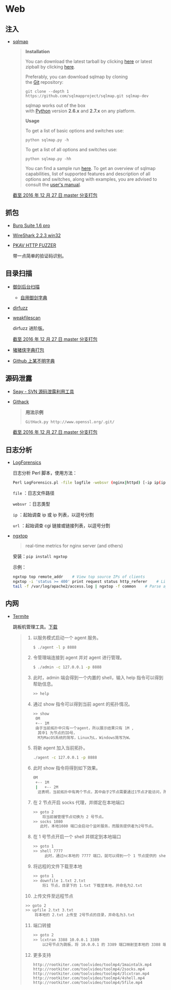 # Web

## 注入

* [sqlmap](https://github.com/sqlmapproject/sqlmap)

  > **Installation**
  >
  > You can download the latest tarball by clicking [here](https://github.com/sqlmapproject/sqlmap/tarball/master) or latest zipball by clicking [here](https://github.com/sqlmapproject/sqlmap/zipball/master).
  >
  > Preferably, you can download sqlmap by cloning the [Git](https://github.com/sqlmapproject/sqlmap) repository:
  >
  > ```
  > git clone --depth 1 https://github.com/sqlmapproject/sqlmap.git sqlmap-dev
  >
  > ```
  >
  > sqlmap works out of the box with [Python](http://www.python.org/download/) version **2.6.x** and **2.7.x** on any platform.
  >
  > **Usage**
  >
  > To get a list of basic options and switches use:
  >
  > ```
  > python sqlmap.py -h
  >
  > ```
  >
  > To get a list of all options and switches use:
  >
  > ```
  > python sqlmap.py -hh
  >
  > ```
  >
  > You can find a sample run [here](https://asciinema.org/a/46601). To get an overview of sqlmap capabilities, list of supported features and description of all options and switches, along with examples, you are advised to consult the [user's manual](https://github.com/sqlmapproject/sqlmap/wiki).

  [截至 2016 年 12 月 27 日 master 分支打包](http://down.40huo.cn/web/weakfilescan-master.zip)

## 抓包

* [Burp Suite 1.6 pro]()

* [WireShark 2.2.3 win32](http://down.40huo.cn/web/Wireshark-win32-2.2.3.exe)

* [PKAV HTTP FUZZER](http://down.40huo.cn/web/Pkav%20HTTP%20Fuzzer%201.5.5.zip)

  带一点简单的验证码识别。

## 目录扫描

* [御剑后台扫描](http://down.40huo.cn/web/%E5%BE%A1%E5%89%91%E5%90%8E%E5%8F%B0%E6%89%AB%E6%8F%8F%E7%8F%8D%E8%97%8F%E7%89%88.zip)

  * [自用御剑字典](http://down.40huo.cn/wordlist/%E5%BE%A1%E5%89%91%E5%AD%97%E5%85%B8.rar)

* [dirfuzz](http://down.40huo.cn/web/dirfuzz-master.zip)

* [weakfilescan](https://github.com/ring04h/weakfilescan)

  dirfuzz 进阶版。

  [截至 2016 年 12 月 27 日 master 分支打包](http://down.40huo.cn/web/weakfilescan-master.zip)

* [猪猪侠字典打包](http://pan.baidu.com/s/1geBDwGz)

* [Github 上某不明字典](http://down.40huo.cn/wordlist/wordlist.txt.gz)

## 源码泄露

* [Seay - SVN 源码泄露利用工具](http://down.40huo.cn/web/Seay-Svn%E6%BA%90%E4%BB%A3%E7%A0%81%E6%B3%84%E9%9C%B2%E6%BC%8F%E6%B4%9E%E5%88%A9%E7%94%A8%E5%B7%A5%E5%85%B72.0.zip)

* [Githack](https://github.com/lijiejie/GitHack)

  > **用法示例**
  >
  > ```
  > GitHack.py http://www.openssl.org/.git/
  > ```

  [截至 2016 年 12 月 27 日 master 分支打包](http://down.40huo.cn/web/GitHack-master.zip)

## 日志分析

* [LogForensics](https://github.com/xti9er/LogForensics)

  日志分析 Perl 脚本，使用方法：

  ```bash
  Perl LogForensics.pl -file logfile -websvr (nginx|httpd) [-ip ip(ip,ip,ip)|-url url(url,url,url)]
  ```

  `file` ：日志文件路径 

  `websvr` ：日志类型

  `ip` ：起始调查 ip 或 ip 列表，以逗号分割

  `url` ：起始调查 cgi 链接或链接列表，以逗号分割

* [ngxtop](https://github.com/lebinh/ngxtop)

  > real-time metrics for nginx server (and others)

  安装：`pip install ngxtop`

  示例：

  ```bash
  ngxtop top remote_addr    # View top source IPs of clients
  ngxtop -i 'status >= 400' print request status http_referer    # List 4xx or 5xx responses together with HTTP referer
  tail -f /var/log/apache2/access.log | ngxtop -f common    # Parse apache log from remote server with common format
  ```

## 内网

- [Termite](http://rootkiter.com/Termite/)

  跳板机管理工具。[下载](http://pan.baidu.com/s/1pLUB7ar)

  > 1. 以服务模式启动一个 agent 服务。
  >
  >    ```bash
  >    $ ./agent -l p 8888
  >    ```
  >
  > 2. 令管理端连接到 agent 并对 agent 进行管理。
  >
  >    ```bash
  >    $ ./admin -c 127.0.0.1 -p 8888
  >    ```
  >
  > 3. 此时，admin 端会得到一个内置的 shell，输入 help 指令可以得到帮助信息。
  >
  >    ```bash
  >    >> help
  >    ```
  >
  > 4. 通过 show 指令可以得到当前 agent 的拓扑情况。
  >
  >    ```bash
  >    >> show 
  >     0M
  >     +-- 1M
  >     由于当前拓扑中只有一个agent，所以展示结果只有 1M ,
  >      其中1 为节点的ID号，
  >      M为MacOS系统的简写，Linux为L，Windows简写为W。
  >    ```
  >
  > 5. 将新 agent 加入当前拓扑。
  >
  >    ```bash
  >    ./agent -c 127.0.0.1 -p 8888
  >    ```
  >
  > 6. 此时 show 指令将得到如下效果。
  >
  >    ```bash
  >    0M
  >     +-- 1M
  >     |   +-- 2M
  >      这表明，当前拓扑中有两个节点，其中由于2节点需要通过1节点才能访问，所以下挂在1节点下方。
  >
  >    ```
  >
  > 7. 在 2 节点开启 socks 代理，并绑定在本地端口
  >
  >    ```bash
  >    >> goto 2
  >        将当前被管理节点切换为 2 号节点。
  >    >> socks 1080
  >       此时，本地1080 端口会启动个监听服务，而服务提供者为2号节点。
  >    ```
  >
  > 8. 在 1 号节点开启一个 shell 并绑定到本地端口
  >
  >    ```bash
  >    >> goto 1
  >    >> shell 7777
  >         此时，通过nc本地的 7777 端口，就可以得到一个 1 节点提供的 shell.
  >    ```
  >
  > 9. 将远程的文件下载至本地
  >
  >    ```bash
  >    >> goto 1
  >    >> downfile 1.txt 2.txt
  >        将1 节点，目录下的 1.txt 下载至本地，并命名为2.txt
  >    ```
  >
  > 10. 上传文件至远程节点
  >
  >    ```bash
  >    >> goto 2
  >    >> upfile 2.txt 3.txt
  >        将本地的 2.txt 上传至 2号节点的目录，并命名为3.txt
  >    ```
  >
  > 11. 端口转接
  >
  >     ```bash
  >     >> goto 2 
  >     >> lcxtran 3388 10.0.0.1 3389
  >         以2号节点为跳板，将 10.0.0.1 的 3389 端口映射至本地的 3388 端口
  >     ```
  >
  > 12. 更多支持
  >
  >     ```
  >     http://rootkiter.com/toolvideo/toolmp4/1maintalk.mp4
  >     http://rootkiter.com/toolvideo/toolmp4/2socks.mp4
  >     http://rootkiter.com/toolvideo/toolmp4/3lcxtran.mp4
  >     http://rootkiter.com/toolvideo/toolmp4/4shell.mp4
  >     http://rootkiter.com/toolvideo/toolmp4/5file.mp4
  >     ```

